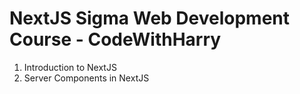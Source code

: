 # NextJS Sigma Web Development Course - CodeWithHarry

1. Introduction to NextJS
2. Server Components in NextJS
